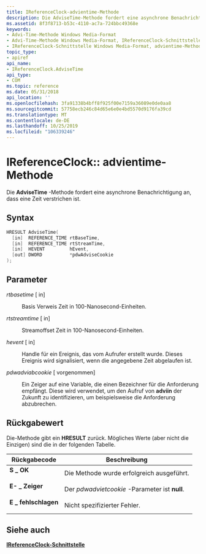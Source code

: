 ```yaml
---
title: IReferenceClock-advientime-Methode
description: Die AdviseTime-Methode fordert eine asynchrone Benachrichtigung an, dass eine Zeit verstrichen ist.
ms.assetid: 8f3f8713-b53c-4110-ac7a-724bbc49368e
keywords:
- Advi-Time-Methode Windows Media-Format
- Advi-Time-Methode Windows Media-Format, IReferenceClock-Schnittstelle
- IReferenceClock-Schnittstelle Windows Media-Format, advientime-Methode
topic_type:
- apiref
api_name:
- IReferenceClock.AdviseTime
api_type:
- COM
ms.topic: reference
ms.date: 05/31/2018
api_location: ''
ms.openlocfilehash: 3fa91338b4bff8f925f00e7159a36089e0de0aa8
ms.sourcegitcommit: 57758ecb246c84d65e6e0e4bd5570d9176fa39cd
ms.translationtype: MT
ms.contentlocale: de-DE
ms.lasthandoff: 10/25/2019
ms.locfileid: "106339246"
---
```

# <a name="ireferenceclockadvisetime-method"></a>IReferenceClock:: advientime-Methode

Die **AdviseTime** -Methode fordert eine asynchrone Benachrichtigung an, dass eine Zeit verstrichen ist.

## <a name="syntax"></a>Syntax


```C++
HRESULT AdviseTime(
  [in]  REFERENCE_TIME rtBaseTime,
  [in]  REFERENCE_TIME rtStreamTime,
  [in]  HEVENT         hEvent,
  [out] DWORD          *pdwAdviseCookie
);
```



## <a name="parameters"></a>Parameter

<dl> <dt>

*rtbasetime* \[ in\]
</dt> <dd>

Basis Verweis Zeit in 100-Nanosecond-Einheiten.

</dd> <dt>

*rtstreamtime* \[ in\]
</dt> <dd>

Streamoffset Zeit in 100-Nanosecond-Einheiten.

</dd> <dt>

*hevent* \[ in\]
</dt> <dd>

Handle für ein Ereignis, das vom Aufrufer erstellt wurde. Dieses Ereignis wird signalisiert, wenn die angegebene Zeit abgelaufen ist.

</dd> <dt>

*pdwadviabcookie* \[ vorgenommen\]
</dt> <dd>

Ein Zeiger auf eine Variable, die einen Bezeichner für die Anforderung empfängt. Diese wird verwendet, um den Aufruf von **adviin** der Zukunft zu identifizieren, um beispielsweise die Anforderung abzubrechen.

</dd> </dl>

## <a name="return-value"></a>Rückgabewert

Die-Methode gibt ein **HRESULT** zurück. Mögliches Werte (aber nicht die Einzigen) sind die in der folgenden Tabelle.



| Rückgabecode                                                                               | Beschreibung                                             |
|-------------------------------------------------------------------------------------------|---------------------------------------------------------|
| <dl> <dt>**S \_ OK**</dt> </dl>      | Die Methode wurde erfolgreich ausgeführt.<br/>                        |
| <dl> <dt>**E- \_ Zeiger**</dt> </dl> | Der *pdwadvietcookie* -Parameter ist **null**.<br/> |
| <dl> <dt>**E \_ fehlschlagen**</dt> </dl>    | Nicht spezifizierter Fehler.<br/>                         |



 

## <a name="see-also"></a>Siehe auch

<dl> <dt>

[**IReferenceClock-Schnittstelle**](ireferenceclock.md)
</dt> </dl>

 

 





